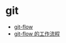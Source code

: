 # git

- [git-flow](https://danielkummer.github.io/git-flow-cheatsheet/)
- [git-flow 的工作流程](https://www.git-tower.com/learn/git/ebook/cn/command-line/advanced-topics/git-flow)

